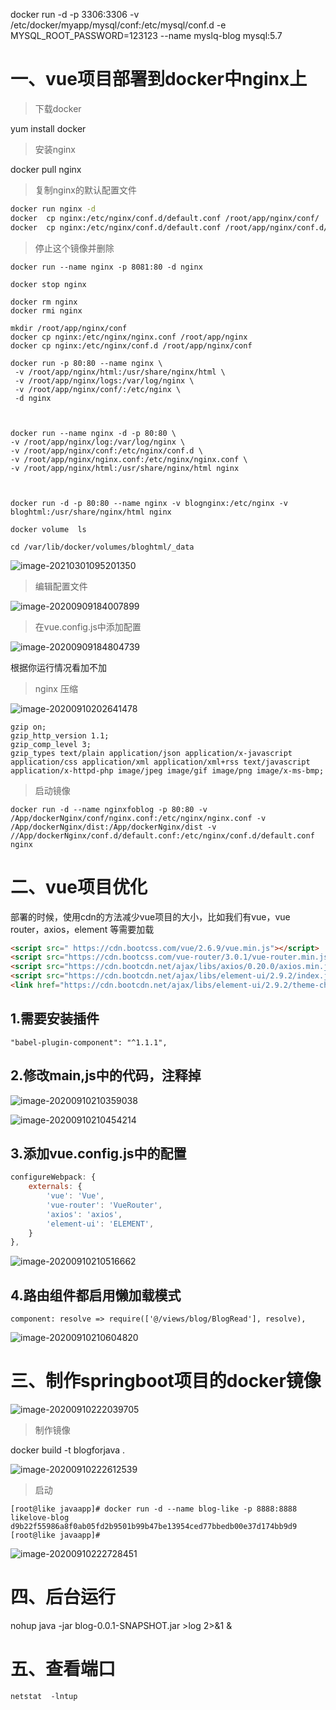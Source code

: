 docker run -d -p 3306:3306 -v /etc/docker/myapp/mysql/conf:/etc/mysql/conf.d -e MYSQL_ROOT_PASSWORD=123123 --name myslq-blog mysql:5.7



# 一、vue项目部署到docker中nginx上

> 下载docker

yum install docker



>   安装nginx

docker pull nginx



>   复制nginx的默认配置文件

~~~bash
docker run nginx -d 
docker  cp nginx:/etc/nginx/conf.d/default.conf /root/app/nginx/conf/
docker  cp nginx:/etc/nginx/conf.d/default.conf /root/app/nginx/conf.d/
~~~



>   停止这个镜像并删除

~~~
docker run --name nginx -p 8081:80 -d nginx

docker stop nginx

docker rm nginx
docker rmi nginx

mkdir /root/app/nginx/conf
docker cp nginx:/etc/nginx/nginx.conf /root/app/nginx
docker cp nginx:/etc/nginx/conf.d /root/app/nginx/conf

docker run -p 80:80 --name nginx \
 -v /root/app/nginx/html:/usr/share/nginx/html \
 -v /root/app/nginx/logs:/var/log/nginx \
 -v /root/app/nginx/conf/:/etc/nginx \
 -d nginx
 
 
 
docker run --name nginx -d -p 80:80 \
-v /root/app/nginx/log:/var/log/nginx \
-v /root/app/nginx/conf:/etc/nginx/conf.d \
-v /root/app/nginx/nginx.conf:/etc/nginx/nginx.conf \
-v /root/app/nginx/html:/usr/share/nginx/html nginx



docker run -d -p 80:80 --name nginx -v blognginx:/etc/nginx -v bloghtml:/usr/share/nginx/html nginx

docker volume  ls

cd /var/lib/docker/volumes/bloghtml/_data
~~~

![image-20210301095201350](https://gitee.com/likeloveC/picture_bed/raw/master/img/8.26/20210301095543.png)





> 编辑配置文件

![image-20200909184007899](https://gitee.com/likeloveC/picture_bed/raw/master/img/8.26/20200909184007.png)



>   在vue.config.js中添加配置

![image-20200909184804739](https://gitee.com/likeloveC/picture_bed/raw/master/img/8.26/20200909184804.png)

根据你运行情况看加不加



>   nginx 压缩

![image-20200910202641478](https://gitee.com/likeloveC/picture_bed/raw/master/img/8.26/20200910202648.png)

~~~
gzip on;
gzip_http_version 1.1;
gzip_comp_level 3;
gzip_types text/plain application/json application/x-javascript application/css application/xml application/xml+rss text/javascript application/x-httpd-php image/jpeg image/gif image/png image/x-ms-bmp;
~~~



>   启动镜像

~~~
docker run -d --name nginxfoblog -p 80:80 -v /App/dockerNginx/conf/nginx.conf:/etc/nginx/nginx.conf -v /App/dockerNginx/dist:/App/dockerNginx/dist -v //App/dockerNginx/conf.d/default.conf:/etc/nginx/conf.d/default.conf nginx
~~~





# 二、vue项目优化

部署的时候，使用cdn的方法减少vue项目的大小，比如我们有vue，vue router，axios，element 等需要加载

```html
<script src=" https://cdn.bootcss.com/vue/2.6.9/vue.min.js"></script>
<script src="https://cdn.bootcss.com/vue-router/3.0.1/vue-router.min.js"></script>
<script src="https://cdn.bootcdn.net/ajax/libs/axios/0.20.0/axios.min.js"></script>
<script src="https://cdn.bootcdn.net/ajax/libs/element-ui/2.9.2/index.js"></script>
<link href="https://cdn.bootcdn.net/ajax/libs/element-ui/2.9.2/theme-chalk/index.css" rel="stylesheet">
```

## 1.需要安装插件

```
"babel-plugin-component": "^1.1.1",
```



## 2.修改main,js中的代码，注释掉

![image-20200910210359038](https://gitee.com/likeloveC/picture_bed/raw/master/img/8.26/20200910210359.png)

![image-20200910210454214](https://gitee.com/likeloveC/picture_bed/raw/master/img/8.26/20200910210454.png)



## 3.添加vue.config.js中的配置

```js
configureWebpack: {
    externals: {
        'vue': 'Vue',
        'vue-router': 'VueRouter',
        'axios': 'axios',
        'element-ui': 'ELEMENT',
    }
},
```

![image-20200910210516662](https://gitee.com/likeloveC/picture_bed/raw/master/img/8.26/20200910210516.png)



## 4.路由组件都启用懒加载模式

```
component: resolve => require(['@/views/blog/BlogRead'], resolve),
```

![image-20200910210604820](https://gitee.com/likeloveC/picture_bed/raw/master/img/8.26/20200910210604.png)





# 三、制作springboot项目的docker镜像

![image-20200910222039705](https://gitee.com/likeloveC/picture_bed/raw/master/img/8.26/20200910222039.png)



>   制作镜像

docker build -t blogforjava .

![image-20200910222612539](https://gitee.com/likeloveC/picture_bed/raw/master/img/8.26/20200910222612.png)



>   启动

~~~
[root@like javaapp]# docker run -d --name blog-like -p 8888:8888 likelove-blog 
d9b22f55986a8f0ab05fd2b9501b99b47be13954ced77bbedb00e37d174bb9d9
[root@like javaapp]# 
~~~



![image-20200910222728451](https://gitee.com/likeloveC/picture_bed/raw/master/img/8.26/20200910222728.png)

# 四、后台运行

nohup java -jar blog-0.0.1-SNAPSHOT.jar  >log 2>&1 &







# 五、查看端口

```
netstat  -lntup 
```